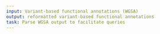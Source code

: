 ```yaml
---
input: Variant-based functional annotations (WGSA)
output: reformatted variant-based functional annotations
task: Parse WGSA output to facilitate queries
---
```

